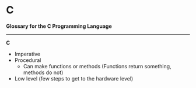 # C

**Glossary for the C Programming Language**

---

**C**
- Imperative
- Procedural
	- Can make functions or methods (Functions return something, methods do not)
- Low level (few steps to get to the hardware level)

